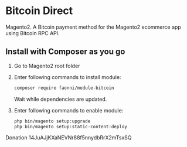 # Bitcoin Direct

Magento2. A Bitcoin payment method for the Magento2 ecommerce app using Bitcoin RPC API.

## Install with Composer as you go

1. Go to Magento2 root folder

2. Enter following commands to install module:

    ```bash
    composer require faonni/module-bitcoin
    ```
   Wait while dependencies are updated.

3. Enter following commands to enable module:

    ```bash
	php bin/magento setup:upgrade
	php bin/magento setup:static-content:deploy
	
Donation 
14JuAJjKXaNEVNr88f5nnydbRrX2mTsxSQ

